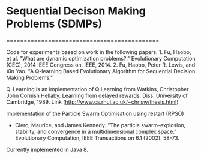 # Sequential Decison Making Problems (SDMPs)
============================================

Code for experiments based on work in the following papers:
    1. Fu, Haobo, et al. "What are dynamic optimization problems?." Evolutionary Computation (CEC), 2014 IEEE Congress on. IEEE, 2014.
    2. Fu, Haobo, Peter R. Lewis, and Xin Yao. "A Q-learning Based Evolutionary Algorithm for Sequential Decision Making Problems."
    
Q-Learning is an implementation of Q Learning from Watkins, Christopher John Cornish Hellaby. 
Learning from delayed rewards. Diss. University of Cambridge, 1989.
Link (http://www.cs.rhul.ac.uk/~chrisw/thesis.html)
 
Implementation of the Particle Swarm Optimisation using restart (RPSO) 
* Clerc, Maurice, and James Kennedy. "The particle swarm-explosion, stability, and convergence in a multidimensional complex space." Evolutionary Computation, IEEE Transactions on 6.1 (2002): 58-73.

Currently implemented in Java 8. 
    
